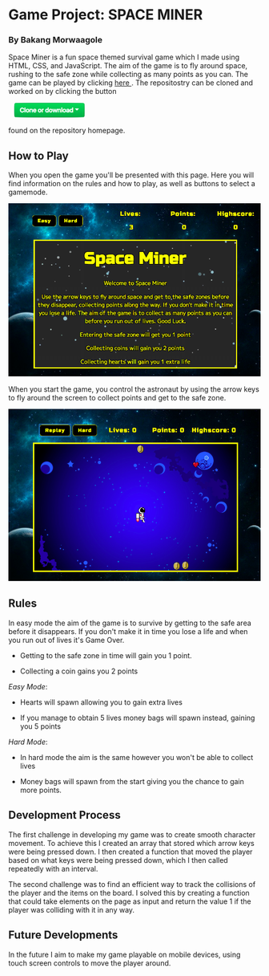 # Game Project: SPACE MINER
### By Bakang Morwaagole

Space Miner is a fun space themed survival game which I made using HTML, CSS, and JavaScript. The aim of the game is to fly around space, rushing to the safe zone while collecting as many points as you can. The game can be played by clicking
 <a href ="https://bakangam97.github.io/Space-Miner/"> here </a>.  The repositostry can be cloned and worked on by clicking the button

 <img src = "images/clone-button.png" style = "height: 30px; margin-left: 10px; margin-right:10px;">

 found on the repository homepage.


## How to Play

When you open the game you'll be presented with this page. Here you will find information on the rules and how to play, as well as buttons to select a gamemode.

<img src = "images/intro-page.png">


When you start the game, you control the astronaut by using the arrow keys to fly around the screen to collect points and get to the safe zone.

<img src = "images/game-play.png">

## Rules



In easy mode the aim of the game is to survive by getting to the safe area before it disappears. If you don't make it in time you lose a life and when you run out of lives it's Game Over.


* Getting to the safe zone in time will gain you 1 point.

* Collecting a coin gains you 2 points

_Easy Mode_:

* Hearts will spawn allowing you to gain extra lives

* If you manage to obtain 5 lives money bags will spawn instead, gaining you 5 points

_Hard Mode_:

* In hard mode the aim is the same however you won't be able to collect lives

* Money bags will spawn from the start giving you the chance to gain more points.

## Development Process

The first challenge in developing my game was to create smooth character movement. To achieve this I created an array that stored which arrow keys were being pressed down. I then created a function that moved the player based on what keys were being pressed down, which I then called repeatedly with an interval.


The second challenge was to find an efficient way to track the collisions of the player and the items on the board. I solved this by creating a function that could take elements on the page as input and return the value 1 if the player was colliding with it in any way.


## Future Developments

In the future I aim to make my game playable on mobile devices, using touch screen controls to move the player around.
